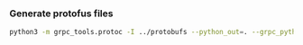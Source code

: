 ### Generate protofus files

```bash
python3 -m grpc_tools.protoc -I ../protobufs --python_out=. --grpc_python_out=. ../protobufs/adminOperations.proto
```